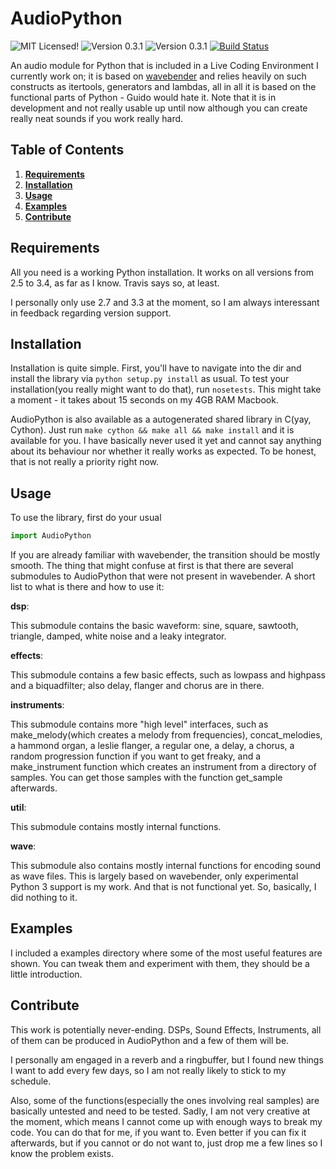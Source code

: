 AudioPython
===========

![MIT Licensed!](http://img.shields.io/badge/license-mit-blue.svg)
![Version 0.3.1](http://img.shields.io/badge/version-0.3.1-yellow.svg)
![Version 0.3.1](http://img.shields.io/badge/python_version-2.5--3.4-green.svg)
[![Build Status](https://travis-ci.org/hellerve/AudioPython.png?branch=master)](https://travis-ci.org/hellerve/AudioPython)

An audio module for Python that is included in a Live Coding Environment I currently work on;
it is based on [wavebender](https://github.com/zacharydenton/wavebender/) and relies heavily
on such constructs as itertools, generators and lambdas, all in all it is based on the
functional parts of Python - Guido would hate it. Note that it is in development and
not really usable up until now although you can create really neat sounds if you work really
hard.

Table of Contents
-----------------
1. **[Requirements](#requirements)**
2. **[Installation](#installation)**
3. **[Usage](#usage)**
4. **[Examples](#examples)**
5. **[Contribute](#contribute)**

Requirements
------------

All you need is a working Python installation. It works on all versions from 2.5 to 3.4, as 
far as I know. Travis says so, at least.

I personally only use 2.7 and 3.3 at the moment, so I am always interessant in feedback regarding
version support.

Installation
------------

Installation is quite simple. First, you'll have to navigate into the dir and install the 
library via `python setup.py install` as usual. To test your installation(you really might want
to do that), run `nosetests`. This might take a moment - it takes about 15 seconds on my 4GB RAM
Macbook.

AudioPython is also available as a autogenerated shared library in C(yay, Cython). Just run
`make cython && make all && make install` and it is available for you. I have basically never 
used it yet and cannot say anything about its behaviour nor whether it really works as expected. 
To be honest, that is not really a priority right now.

Usage
-----

To use the library, first do your usual

```python
import AudioPython
```

If you are already familiar with wavebender, the transition should be mostly smooth.
The thing that might confuse at first is that there are several submodules to AudioPython
that were not present in wavebender. A short list to what is there and how to use it:

**dsp**:

This submodule contains the basic waveform: sine, square, sawtooth, triangle, damped, 
white noise and a leaky integrator.

**effects**:

This submodule contains a few basic effects, such as lowpass and highpass and a biquadfilter;
also delay, flanger and chorus are in there.

**instruments**:

This submodule contains more "high level" interfaces, such as make_melody(which creates a melody
from frequencies), concat_melodies, a hammond organ, a leslie flanger, a regular one, a delay,
a chorus, a random progression function if you want to get freaky, and a make_instrument function
which creates an instrument from a directory of samples. You can get those samples with the function
get_sample afterwards.

**util**:

This submodule contains mostly internal functions.

**wave**:

This submodule also contains mostly internal functions for encoding sound as wave files.
This is largely based on wavebender, only experimental Python 3 support is my work. And that
is not functional yet. So, basically, I did nothing to it.

Examples
--------

I included a examples directory where some of the most useful features are shown. You can tweak them
and experiment with them, they should be a little introduction.

Contribute
----------

This work is potentially never-ending. DSPs, Sound Effects, Instruments, all of them can
be produced in AudioPython and a few of them will be.

I personally am engaged in a reverb and a ringbuffer, but I found new things I want to add every few
days, so I am not really likely to stick to my schedule.

Also, some of the functions(especially the ones involving real samples) are basically untested and 
need to be tested. Sadly, I am not very creative at the moment, which means I cannot come up with 
enough ways to break my code. You can do that for me, if you want to. Even better if you can fix it 
afterwards, but if you cannot or do not want to, just drop me a few lines so I know the problem exists.
